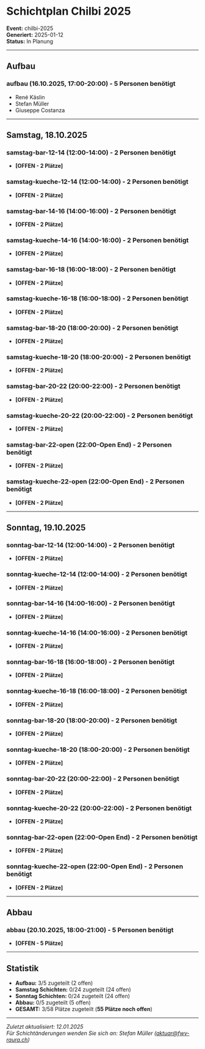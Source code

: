 # Schichtplan Chilbi 2025

**Event:** chilbi-2025  
**Generiert:** 2025-01-12  
**Status:** In Planung  

---

## Aufbau
### aufbau (16.10.2025, 17:00-20:00) - 5 Personen benötigt
- René Käslin
- Stefan Müller
- Giuseppe Costanza


---

## Samstag, 18.10.2025

### samstag-bar-12-14 (12:00-14:00) - 2 Personen benötigt
- **[OFFEN - 2 Plätze]**

### samstag-kueche-12-14 (12:00-14:00) - 2 Personen benötigt
- **[OFFEN - 2 Plätze]**

### samstag-bar-14-16 (14:00-16:00) - 2 Personen benötigt
- **[OFFEN - 2 Plätze]**

### samstag-kueche-14-16 (14:00-16:00) - 2 Personen benötigt
- **[OFFEN - 2 Plätze]**

### samstag-bar-16-18 (16:00-18:00) - 2 Personen benötigt
- **[OFFEN - 2 Plätze]**

### samstag-kueche-16-18 (16:00-18:00) - 2 Personen benötigt
- **[OFFEN - 2 Plätze]**

### samstag-bar-18-20 (18:00-20:00) - 2 Personen benötigt
- **[OFFEN - 2 Plätze]**

### samstag-kueche-18-20 (18:00-20:00) - 2 Personen benötigt
- **[OFFEN - 2 Plätze]**

### samstag-bar-20-22 (20:00-22:00) - 2 Personen benötigt
- **[OFFEN - 2 Plätze]**

### samstag-kueche-20-22 (20:00-22:00) - 2 Personen benötigt
- **[OFFEN - 2 Plätze]**

### samstag-bar-22-open (22:00-Open End) - 2 Personen benötigt
- **[OFFEN - 2 Plätze]**

### samstag-kueche-22-open (22:00-Open End) - 2 Personen benötigt
- **[OFFEN - 2 Plätze]**

---

## Sonntag, 19.10.2025

### sonntag-bar-12-14 (12:00-14:00) - 2 Personen benötigt
- **[OFFEN - 2 Plätze]**

### sonntag-kueche-12-14 (12:00-14:00) - 2 Personen benötigt
- **[OFFEN - 2 Plätze]**

### sonntag-bar-14-16 (14:00-16:00) - 2 Personen benötigt
- **[OFFEN - 2 Plätze]**

### sonntag-kueche-14-16 (14:00-16:00) - 2 Personen benötigt
- **[OFFEN - 2 Plätze]**

### sonntag-bar-16-18 (16:00-18:00) - 2 Personen benötigt
- **[OFFEN - 2 Plätze]**

### sonntag-kueche-16-18 (16:00-18:00) - 2 Personen benötigt
- **[OFFEN - 2 Plätze]**

### sonntag-bar-18-20 (18:00-20:00) - 2 Personen benötigt
- **[OFFEN - 2 Plätze]**

### sonntag-kueche-18-20 (18:00-20:00) - 2 Personen benötigt
- **[OFFEN - 2 Plätze]**

### sonntag-bar-20-22 (20:00-22:00) - 2 Personen benötigt
- **[OFFEN - 2 Plätze]**

### sonntag-kueche-20-22 (20:00-22:00) - 2 Personen benötigt
- **[OFFEN - 2 Plätze]**

### sonntag-bar-22-open (22:00-Open End) - 2 Personen benötigt
- **[OFFEN - 2 Plätze]**

### sonntag-kueche-22-open (22:00-Open End) - 2 Personen benötigt
- **[OFFEN - 2 Plätze]**

---

## Abbau
### abbau (20.10.2025, 18:00-21:00) - 5 Personen benötigt
- **[OFFEN - 5 Plätze]**

---

## Statistik
- **Aufbau:** 3/5 zugeteilt (2 offen)
- **Samstag Schichten:** 0/24 zugeteilt (24 offen)
- **Sonntag Schichten:** 0/24 zugeteilt (24 offen)  
- **Abbau:** 0/5 zugeteilt (5 offen)
- **GESAMT:** 3/58 Plätze zugeteilt (**55 Plätze noch offen**)

---

*Zuletzt aktualisiert: 12.01.2025*  
*Für Schichtänderungen wenden Sie sich an: Stefan Müller (aktuar@fwv-raura.ch)*
